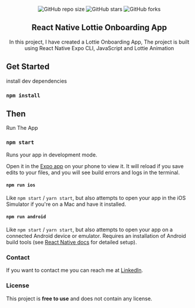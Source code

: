 <div align="center">
  
  ![GitHub repo size](https://img.shields.io/github/repo-size/geeky-prashant/react-native-lottie-onboarding-app)
  ![GitHub stars](https://img.shields.io/github/stars/geeky-prashant/react-native-lottie-onboarding-app?style=social)
  ![GitHub forks](https://img.shields.io/github/forks/geeky-prashant/react-native-lottie-onboarding-app?style=social)
  <br />
  <h2 align="center">React Native Lottie Onboarding App</h2>

In this project, I have created a Lottie Onboarding App, The project is built using React Native Expo CLI, JavaScript and Lottie Animation

</div>

## Get Started

install dev dependencies

### `npm install`

## Then

Run The App

### `npm start`

Runs your app in development mode.

Open it in the [Expo app](https://expo.io) on your phone to view it. It will reload if you save edits to your files, and you will see build errors and logs in the terminal.

#### `npm run ios`

Like `npm start` / `yarn start`, but also attempts to open your app in the iOS Simulator if you're on a Mac and have it installed.

#### `npm run android`

Like `npm start` / `yarn start`, but also attempts to open your app on a connected Android device or emulator. Requires an installation of Android build tools (see [React Native docs](https://facebook.github.io/react-native/docs/getting-started.html) for detailed setup).

### Contact

If you want to contact me you can reach me at [LinkedIn](https://www.linkedin.com/in/geekyprashant/).

### License

This project is **free to use** and does not contain any license.
